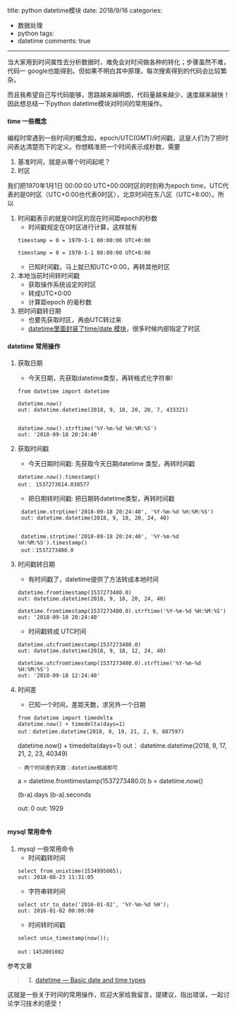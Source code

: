 title: python datetime模块
date: 2018/9/16
categories:

- 数据处理
- python
tags:
- datetime
comments: true
---
当大家用到时间属性去分析数据时，难免会对时间做各种的转化；步骤虽然不难，代码一 google也能得到。但如果不明白其中原理，每次搜索得到的代码会比较繁杂。

而且我希望自己写代码能够，思路越来越明朗，代码量越来越少，速度越来越快！因此想总结一下python datetime模块对时间的常用操作。

#### time 一些概念
编程时常遇到一些时间的概念如，epoch/UTC(GMT)/时间戳，这是人们为了把时间表达清楚而下的定义。你想精准把一个时间表示成秒数，需要
1. 基准时间，就是从哪个时间起呢？
2. 时区

我们把1970年1月1日 00:00:00 UTC+00:00时区的时刻称为epoch time，UTC代表的是0时区（UTC+0:00也代表0时区），北京时间在东八区（UTC+8:00）。所以
1. 时间戳表示的就是0时区的现在时间距epoch的秒数
    - 时间戳规定在0时区进行计算，这样就有
    ```
    timestamp = 0 = 1970-1-1 00:00:00 UTC+0:00
    
    timestamp = 0 = 1970-1-1 08:00:00 UTC+8:00
    
    ```
    - 已知时间戳，马上就已知UTC+0:00，再转其他时区
2. 本地当前时间转时间戳
    - 获取操作系统设定的时区
    - 转成UTC+0:00
    - 计算距epoch 的毫秒数
3. 把时间戳转日期
    - 也要先获取时区，再由UTC转过来
    - [datetime里面封装了time/date 模块](https://github.com/python/cpython/blob/3.7/Lib/datetime.py)，很多时候内部指定了时区

#### datetime 常用操作
1. 获取日期
    - 今天日期，先获取datetime类型，再转格式化字符串!
    ```
    from datetime import datetime
    
    datetime.now() 
    out: datetime.datetime(2018, 9, 18, 20, 20, 7, 433321)
    
    
    datetime.now().strftime('%Y-%m-%d %H:%M:%S')
    out: '2018-09-18 20:24:40'
    ```
2. 获取时间戳
    - 今天日期时间戳: 先获取今天日期datetime 类型，再转时间戳
    ```
    datetime.now().timestamp()
    out： 1537273614.038577
    ```
    - 把日期转时间戳: 把日期转datetime类型，再转时间戳
    ```
     datetime.strptime('2018-09-18 20:24:40', '%Y-%m-%d %H:%M:%S')
     out: datetime.datetime(2018, 9, 18, 20, 24, 40)
     
     
     datetime.strptime('2018-09-18 20:24:40', '%Y-%m-%d %H:%M:%S').timestamp()
     out：1537273480.0
    ```
3. 时间戳转日期
    - 有时间戳了，datetime提供了方法转成本地时间
    ```
    datetime.fromtimestamp(1537273480.0)
    out: datetime.datetime(2018, 9, 18, 20, 24, 40)
    
    datetime.fromtimestamp(1537273480.0).strftime('%Y-%m-%d %H:%M:%S')
    out: '2018-09-18 20:24:40'
    
    ```
    - 时间戳转成 UTC时间
    ```
    datetime.utcfromtimestamp(1537273480.0)
    out: datetime.datetime(2018, 9, 18, 12, 24, 40)
    
    datetime.utcfromtimestamp(1537273480.0).strftime('%Y-%m-%d %H:%M:%S')
    out: '2018-09-18 12:24:40'
    ```
4. 时间差
    - 已知一个时间，差距天数，求另外一个日期
    ```
    from datetime import timedelta
    datetime.now() + timedelta(days=1)
    out：datetime.datetime(2018, 9, 19, 21, 2, 9, 887597) 
    ```


    datetime.now() + timedelta(days=1)
    out： datetime.datetime(2018, 9, 17, 21, 2, 23, 40349)
    
    ```
    - 两个时间差的天数：datetime相减即可
    ```
    a = datetime.fromtimestamp(1537273480.0)
    b = datetime.now()
    
    (b-a).days
    (b-a).seconds 
    
    out: 0
    out: 1929
    ```
#### mysql 常用命令
1. mysql 一些常用命令
    - 时间戳转时间
    ```
    select from_unixtime(1534995065);
    out: 2018-08-23 11:31:05
    ```
    - 字符串转时间
    ```
    select str_to_date('2016-01-02', '%Y-%m-%d %H');
    out: 2016-01-02 00:00:00
    ```
    - 时间转时间戳
    ```
    select unix_timestamp(now());

    out：1452001082
    ```
参考文章
>1. [datetime — Basic date and time types](https://docs.python.org/3/library/datetime.html)

这就是一些关于时间的常用操作，欢迎大家给我留言，提建议，指出错误，一起讨论学习技术的感受！